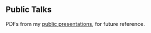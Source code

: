 Public Talks
------------

PDFs from my [public presentations](https://www.youtube.com/watch?v=34J47Grc4Kg&list=PL0uE3F-HHMrRhv7h5uj6RWt49X_r1MxlG), for future reference.
